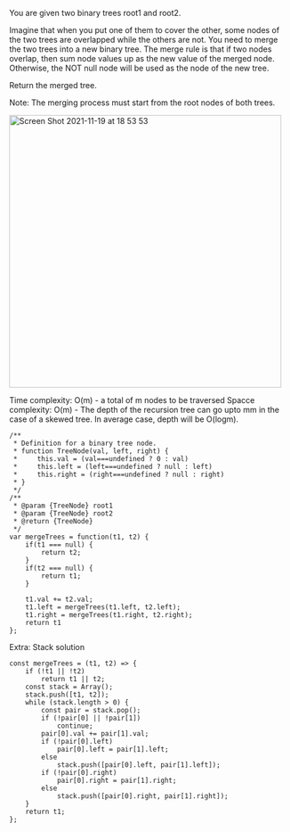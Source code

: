 You are given two binary trees root1 and root2.

Imagine that when you put one of them to cover the other, some nodes of the two trees are overlapped while the others are not. You need to merge the two trees into a new binary tree. The merge rule is that if two nodes overlap, then sum node values up as the new value of the merged node. Otherwise, the NOT null node will be used as the node of the new tree.

Return the merged tree.

Note: The merging process must start from the root nodes of both trees.

<img width="489" alt="Screen Shot 2021-11-19 at 18 53 53" src="https://user-images.githubusercontent.com/37787994/142710284-cd46b855-2e0a-471f-a4bf-52fd66f7438f.png">

Time complexity: O(m) - a total of m nodes to be traversed
Spacce complexity: O(m) - The depth of the recursion tree can go upto mm in the case of a skewed tree. In average case, depth will be O(logm).

```JS
/**
 * Definition for a binary tree node.
 * function TreeNode(val, left, right) {
 *     this.val = (val===undefined ? 0 : val)
 *     this.left = (left===undefined ? null : left)
 *     this.right = (right===undefined ? null : right)
 * }
 */
/**
 * @param {TreeNode} root1
 * @param {TreeNode} root2
 * @return {TreeNode}
 */
var mergeTrees = function(t1, t2) {
    if(t1 === null) {
        return t2;
    }
    if(t2 === null) {
        return t1;
    }
    
    t1.val += t2.val;
    t1.left = mergeTrees(t1.left, t2.left);
    t1.right = mergeTrees(t1.right, t2.right);
    return t1
};
```


Extra: Stack solution

```JS
const mergeTrees = (t1, t2) => {
    if (!t1 || !t2)
        return t1 || t2;
    const stack = Array();
    stack.push([t1, t2]);
    while (stack.length > 0) {
        const pair = stack.pop();
        if (!pair[0] || !pair[1])
            continue;
        pair[0].val += pair[1].val;
        if (!pair[0].left)
            pair[0].left = pair[1].left;
        else
            stack.push([pair[0].left, pair[1].left]);
        if (!pair[0].right)
            pair[0].right = pair[1].right;
        else
            stack.push([pair[0].right, pair[1].right]);
    }
    return t1;
};
```
